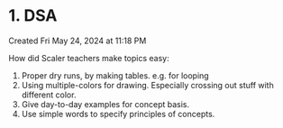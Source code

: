 # 1. DSA
Created Fri May 24, 2024 at 11:18 PM

How did Scaler teachers make topics easy:
1. Proper dry runs, by making tables. e.g. for looping
2. Using multiple-colors for drawing. Especially crossing out stuff with different color.
3. Give day-to-day examples for concept basis.
4. Use simple words to specify principles of concepts.